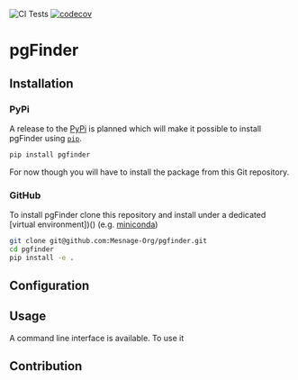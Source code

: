 ![CI Tests](https://github.com/Mesnage-Org/pgfinder/actions/workflows/ci-tests.yml/badge.svg) [![codecov](https://codecov.io/gh/Mesnage-Org/pgfinder/branch/master/graph/badge.svg?token=5SM94G9Z6K)](https://codecov.io/gh/Mesnage-Org/pgfinder)

# pgFinder

## Installation

### PyPi

A release to the [PyPi](https://pypi.org/) is planned which will make it possible to install pgFinder using
[`pip`](https://pip.pypa.io/en/stable/).

``` bash
pip install pgfinder
```

For now though you will have to install the package from this Git repository.

### GitHub

To install pgFinder clone this repository and install under a dedicated [virtual environment])() (e.g. [miniconda]())

``` bash
git clone git@github.com:Mesnage-Org/pgfinder.git
cd pgfinder
pip install -e .
```

## Configuration

## Usage

A command line interface is available. To use it

## Contribution
